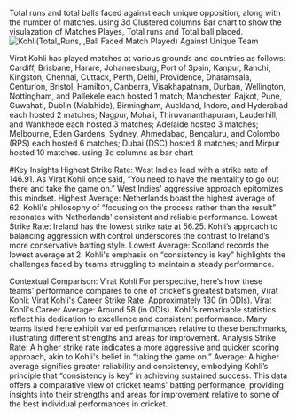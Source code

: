 Total runs and total balls faced against each unique opposition, along with the number of matches. using 3d Clustered columns Bar chart to show the visulazation of Matches Playes, Total runs and Total ball placed.
![Kohli(Total_Runs, ,Ball Faced   Match Played) Against Unique Team](https://github.com/user-attachments/assets/24aad8ad-2bc4-4c29-a07a-8faba0ae2be5)


Virat Kohli has played matches at various grounds and countries as follows: Cardiff, Brisbane, Harare, Johannesburg, Port of Spain, Kanpur, Ranchi, Kingston, Chennai, Cuttack, Perth, Delhi, Providence, Dharamsala, Centurion, Bristol, Hamilton, Canberra, Visakhapatnam, Durban, Wellington, Nottingham, and Pallekele each hosted 1 match; Manchester, Rajkot, Pune, Guwahati, Dublin (Malahide), Birmingham, Auckland, Indore, and Hyderabad each hosted 2 matches; Nagpur, Mohali, Thiruvananthapuram, Lauderhill, and Wankhede each hosted 3 matches; Adelaide hosted 3 matches; Melbourne, Eden Gardens, Sydney, Ahmedabad, Bengaluru, and Colombo (RPS) each hosted 6 matches; Dubai (DSC) hosted 8 matches; and Mirpur hosted 10 matches. using 3d columns as bar chart 


#Key Insights
Highest Strike Rate: West Indies lead with a strike rate of 146.91. As Virat Kohli once said, “You need to have the mentality to go out there and take the game on.” West Indies' aggressive approach epitomizes this mindset.
Highest Average: Netherlands boast the highest average of 62. Kohli's philosophy of “focusing on the process rather than the result” resonates with Netherlands' consistent and reliable performance.
Lowest Strike Rate: Ireland has the lowest strike rate at 56.25. Kohli’s approach to balancing aggression with control underscores the contrast to Ireland’s more conservative batting style.
Lowest Average: Scotland records the lowest average at 2. Kohli's emphasis on “consistency is key” highlights the challenges faced by teams struggling to maintain a steady performance.


Contextual Comparison: Virat Kohli
For perspective, here’s how these teams' performance compares to one of cricket's greatest batsmen, Virat Kohli:
Virat Kohli's Career Strike Rate: Approximately 130 (in ODIs).
Virat Kohli's Career Average: Around 58 (in ODIs).
Kohli’s remarkable statistics reflect his dedication to excellence and consistent performance. Many teams listed here exhibit varied performances relative to these benchmarks, illustrating different strengths and areas for improvement.
Analysis
Strike Rate: A higher strike rate indicates a more aggressive and quicker scoring approach, akin to Kohli's belief in “taking the game on.”
Average: A higher average signifies greater reliability and consistency, embodying Kohli’s principle that “consistency is key” in achieving sustained success.
This data offers a comparative view of cricket teams' batting performance, providing insights into their strengths and areas for improvement relative to some of the best individual performances in cricket.
